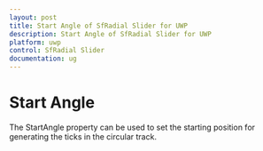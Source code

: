 ```yaml
---
layout: post
title: Start Angle of SfRadial Slider for UWP
description: Start Angle of SfRadial Slider for UWP
platform: uwp
control: SfRadial Slider 
documentation: ug
---
```


# Start Angle 

The StartAngle property can be used to set the starting position for generating the ticks in the circular track.  
